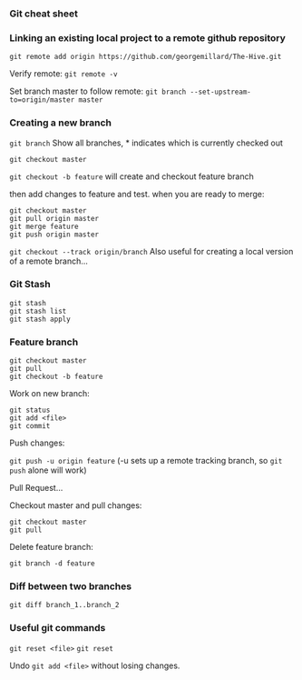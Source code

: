 ### Git cheat sheet

### Linking an existing local project to a remote github repository

`git remote add origin https://github.com/georgemillard/The-Hive.git`

Verify remote:
`git remote -v`

Set branch master to follow remote:
`git branch --set-upstream-to=origin/master master`

### Creating a new branch

`git branch`
Show all branches, * indicates which is currently checked out

`git checkout master`

`git checkout -b feature`
will create and checkout feature branch

then add changes to feature and test. when you are ready to merge:

```
git checkout master
git pull origin master
git merge feature
git push origin master
```

`git checkout --track origin/branch`
Also useful for creating a local version of a remote branch...

### Git Stash

```
git stash
git stash list
git stash apply
```

### Feature branch

```
git checkout master
git pull
git checkout -b feature
```

Work on new branch:

```
git status
git add <file>
git commit
```

Push changes:

`git push -u origin feature`
(-u sets up a remote tracking branch, so `git push` alone will work)

Pull Request...

Checkout master and pull changes:

```
git checkout master
git pull
```

Delete feature branch:

```
git branch -d feature
```

### Diff between two branches

`git diff branch_1..branch_2`

### Useful git commands

`git reset <file>`
`git reset`

Undo `git add <file>` without losing changes.

